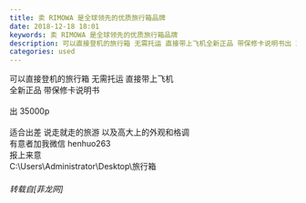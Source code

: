```yaml
---
title: 卖 RIMOWA 是全球领先的优质旅行箱品牌
date: 2018-12-18 18:01
keywords: 卖 RIMOWA 是全球领先的优质旅行箱品牌
description: 可以直接登机的旅行箱 无需托运 直接带上飞机全新正品 带保修卡说明书出 35000p  适合出差 说走就走的旅游 以及高大上的外观和格调有意者加我微信 henhuo263报上来意C:\Users\Administrator\Desktop\旅行箱
categories: used
---
```

<td class="t_f" id="postmessage_2517170">

可以直接登机的旅行箱 无需托运 直接带上飞机<br/>
全新正品 带保修卡说明书<br/>
<br/>
出 35000p  <br/>
<br/>
适合出差 说走就走的旅游 以及高大上的外观和格调<br/>
有意者加我微信 henhuo263<br/>
报上来意<br/>
C:\Users\Administrator\Desktop\旅行箱</td>
###### 转载自[菲龙网]